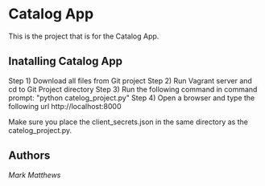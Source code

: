 # Catalog App

This is the project that is for the Catalog App.

## Inatalling Catalog App
Step 1) Download all files from Git project
Step 2) Run Vagrant server and cd to Git Project directory
Step 3) Run the following command in command prompt: "python catelog_project.py"
Step 4) Open a browser and type the following url http://localhost:8000

Make sure you place the client_secrets.json in the same directory as the catelog_project.py.

## Authors

*Mark Matthews*
